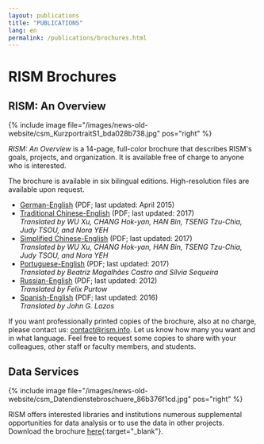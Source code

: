 ```yaml
---
layout: publications
title: "PUBLICATIONS"
lang: en
permalink: /publications/brochures.html
---
```


# RISM Brochures

## RISM: An Overview

{% include image file="/images/news-old-website/csm_KurzportraitS1_bda028b738.jpg" pos="right" %}

_RISM: An Overview_ is a 14-page, full-color brochure that describes RISM's goals, projects, and organization. It is available free of charge to anyone who is interested.

The brochure is available in six bilingual editions. High-resolution files are available upon request.

- [German-English](/resources-old-website/community-content/Zentralredaktion/20150410_RISM_Broschuere_NEU-1_FINAL.pdf) (PDF; last updated: April 2015) 
- [Traditional Chinese-English](/resources-old-website/community-content/Zentralredaktion/RISM_brochure_Traditional_Chinese_2017_compressed.pdf) (PDF; last updated: 2017)  
_Translated by WU Xu, CHANG Hok-yan, HAN Bin, TSENG Tzu-Chia, Judy TSOU, and Nora YEH_   
- [Simplified Chinese-English](/resources-old-website/community-content/Zentralredaktion/RISM_brochure_Simplified_Chinese_2017_compressed.pdf) (PDF; last updated: 2017)  
_Translated by_ _WU Xu, CHANG Hok-yan, HAN Bin, TSENG Tzu-Chia, Judy TSOU, and Nora YEH_ 
- [Portuguese-English](/resources-old-website/community-content/Zentralredaktion/RISM_brochure_English_Portuguese_web_version.pdf) (PDF; last updated: 2017)   
_Translated by Beatriz Magalhães Castro and Sílvia Sequeira_  
- [Russian-English](/resources-old-website/community-content/Zentralredaktion/RISM_Broschuere_English_Russian.pdf) (PDF; last updated: 2012)  
_Translated by Felix Purtow_
- [Spanish-English](/resources-old-website/community-content/Zentralredaktion/RISM_Broschuere_EN-ESP.pdf) (PDF; last updated: 2016)  
_Translated by John G. Lazos_

If you want professionally printed copies of the brochure, also at no charge, please contact us: [contact@rism.info](mailto:contact@rism.info). Let us know how many you want and in what language. Feel free to request some copies to share with your colleagues, other staff or faculty members, and students.

## Data Services

{% include image file="/images/news-old-website/csm_Datendienstebroschuere_86b376f1cd.jpg" pos="right" %}

RISM offers interested libraries and institutions numerous supplemental opportunities for data analysis or to use the data in other projects. Download the brochure [here](/resources-old-website/community-content/Zentralredaktion/rism_datendienste-edH_klein.pdf){:target="_blank"}.